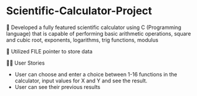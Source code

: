 # Scientific-Calculator-Project

🔶 Developed a fully featured scientific calculator using
 C (Programming language) that is capable of performing basic arithmetic operations, square and cubic root, exponents, logarithms, trig functions, modulus

🔶 Utilized FILE pointer to store data



👨‍💻 User Stories
- User can choose and enter a choice between 1-16 functions in the calculator, input values for X and Y and see the result. 
- User can see their previous results
